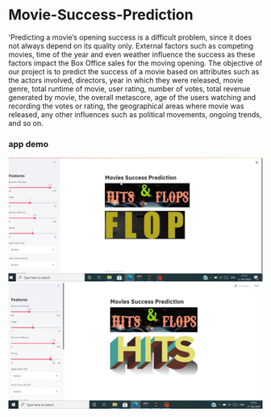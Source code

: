 # Movie-Success-Prediction
'Predicting a movie’s opening success is a difficult problem, since it does not always depend on its quality only. External factors such as competing movies, time of the year and even weather influence the success as these factors impact the Box Office sales for the moving opening. The objective of our project is to predict the success of a movie based on attributes such as the actors involved, directors, year in which they were released, movie genre, total runtime of movie, user rating, number of votes, total revenue generated by movie, the overall metascore, age of the users watching and recording the votes or rating, the geographical areas where movie was released, any other influences such as political movements, ongoing trends, and so on.
### app demo 
![flop](https://github.com/vishalbpatil1/Movie-Success-Prediction/blob/main/flop.png)
![hits](https://github.com/vishalbpatil1/Movie-Success-Prediction/blob/main/hits.png)
